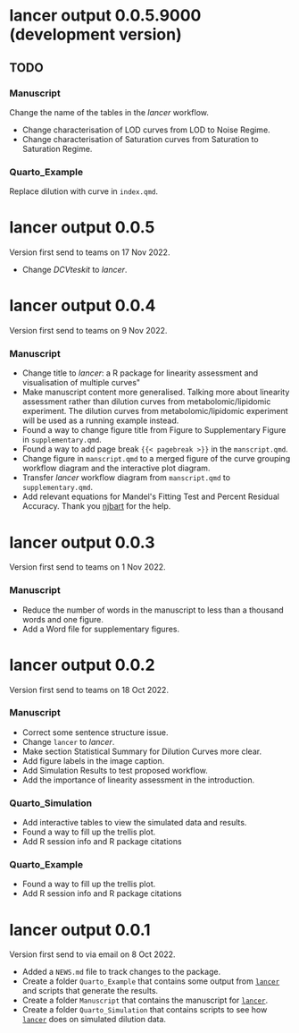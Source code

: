 # lancer output 0.0.5.9000 (development version)

## TODO

### Manuscript

Change the name of the tables in the *lancer* workflow.

* Change characterisation of LOD curves from LOD to Noise Regime.
* Change characterisation of Saturation curves from Saturation to Saturation Regime.

### Quarto_Example

Replace dilution with curve in `index.qmd`.

# lancer output 0.0.5

Version first send to teams on 17 Nov 2022.

* Change *DCVteskit* to *lancer*.

# lancer output 0.0.4

Version first send to teams on 9 Nov 2022.

### Manuscript

* Change title to *lancer*: a R package for linearity assessment and visualisation of multiple curves"
* Make manuscript content more generalised. Talking more about linearity assessment rather than dilution curves from metabolomic/lipidomic experiment. The dilution curves from metabolomic/lipidomic experiment will be used as a running example instead.
* Found a way to change figure title from Figure to Supplementary Figure in `supplementary.qmd`.
* Found a way to add page break `{{< pagebreak >}}` in the `manscript.qmd`.
* Change figure in `manscript.qmd` to a merged figure of the curve grouping workflow diagram and the interactive plot diagram.
* Transfer *lancer* workflow diagram from `manscript.qmd` to `supplementary.qmd`.
* Add relevant equations for Mandel's Fitting Test and Percent Residual Accuracy. Thank you [njbart](https://github.com/quarto-dev/quarto-cli/discussions/3236) for the help.

# lancer output 0.0.3

Version first send to teams on 1 Nov 2022.

### Manuscript

* Reduce the number of words in the manuscript to less than a thousand words and one figure.
* Add a Word file for supplementary figures.

# lancer output 0.0.2

Version first send to teams on 18 Oct 2022.

### Manuscript

* Correct some sentence structure issue.
* Change `lancer` to *lancer*.
* Make section Statistical Summary for Dilution Curves more clear.
* Add figure labels in the image caption.
* Add Simulation Results to test proposed workflow.
* Add the importance of linearity assessment in the introduction.

### Quarto_Simulation

* Add interactive tables to view the simulated data and results.
* Found a way to fill up the trellis plot.
* Add R session info and R package citations

### Quarto_Example

* Found a way to fill up the trellis plot.
* Add R session info and R package citations

# lancer output 0.0.1

Version first send to via email on 8 Oct 2022.

* Added a `NEWS.md` file to track changes to the package.
* Create a folder `Quarto_Example` that contains some output from [`lancer`](https://github.com/SLINGhub/lancer) and scripts that generate the results.
* Create a folder `Manuscript` that contains the manuscript for [`lancer`](https://github.com/SLINGhub/lancer).
* Create a folder `Quarto_Simulation` that contains scripts to see how [`lancer`](https://github.com/SLINGhub/lancer) does on simulated dilution data.
